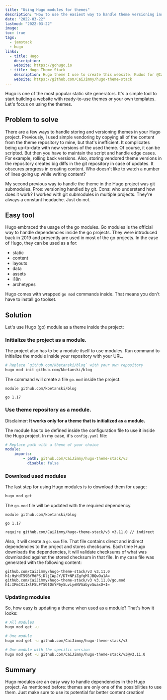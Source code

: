 ```yaml
---
title: "Using Hugo modules for themes"
description: "How to use the easiest way to handle theme versioning inside your Hugo website."
date: "2022-03-22"
lastmod: "2022-03-22"
image: 
toc: true
tags:
  - jamstack
  - hugo
links:
  - title: Hugo
    description: 
    website: https://gohugo.io 
  - title: Hugo Theme Stack
    description: Hugo theme I use to create this website. Kudos for @CaiJimmy!
    website: https://github.com/CaiJimmy/hugo-theme-stack
---
```


Hugo is one of the most popular static site generators. It's a simple tool to
start building a website with ready-to-use themes or your own templates. Let's
focus on using the themes.

## Problem to solve

There are a few ways to handle storing and versioning themes in your Hugo
project. Previously, I used simple vendoring by copying all of the content from
the theme repository to mine, but that's inefficient. It complicates being
up-to-date with new versions of the used theme. Of course, it can be scripted.
But then you have to maintain the script and handle edge cases. For example,
rolling back versions. Also, storing vendored theme versions in the repository
creates big diffs in the git repository in case of updates. It obscures progress
in creating content. Who doesn't like to watch a number of lines going up while
writing content?

My second previous way to handle the theme in the Hugo project was git
submodules. Pros: versioning handled by git. Cons: who understand how does it
work? I worked with git submodules in multiple projects. They're always a
constant headache. Just do not.

## Easy tool

Hugo embraced the usage of the go modules. Go modules is the official way to
handle dependencies inside the go projects. They were introduced back in 2019
and presently are used in most of the go projects. In the case of Hugo, they can
be used as a for:
- static
- content
- layouts
- data
- assets
- i18n
- archetypes

Hugo comes with wrapped `go mod` commands inside. That means you don't have to
install go toolset.

## Solution

Let's use Hugo (go) module as a theme inside the project:

### Initialize the project as a module.

The project also has to be a module itself to use modules. Run command to
initialize the module inside your repository with your URL.
```bash {linenos=false}
# Replace `github.com/kbetanski/blog` with your own repository
hugo mod init github.com/kbetanski/blog
```

The command will create a file `go.mod` inside the project.

```
module github.com/kbetanski/blog

go 1.17
```

### Use theme repository as a module.

Disclaimer: **It works only for a theme that is initialized as a module.**

The module has to be defined inside the configuration file to use it inside the
Hugo project. In my case, it's `config.yaml` file:

```yaml
# Replace path with a theme of your choice
module:
    imports:
        - path: github.com/CaiJimmy/hugo-theme-stack/v3
          disable: false
```

### Download used modules

The last step for using Hugo modules is to download them for usage:
```bash {linenos=false}
hugo mod get
```

The `go.mod` file will be updated with the required dependency.

```
module github.com/kbetanski/blog

go 1.17

require github.com/CaiJimmy/hugo-theme-stack/v3 v3.11.0 // indirect
```

Also, it will create a `go.sum` file. That file contains direct and indirect
dependencies to the project and stores checksums. Each time Hugo downloads the
dependencies, it will validate checksums of what was downloaded against the
stored checksum in that file. In my case file was generated with the following
content:

```
github.com/CaiJimmy/hugo-theme-stack/v3 v3.11.0 h1:HyHdT59BYMdPSjDljIWpJY/DT+NPiZgfqMlJBQwOa1A=
github.com/CaiJimmy/hugo-theme-stack/v3 v3.11.0/go.mod h1:IPmCXiIxlFSLFYS0tOmYP6ySLviyeNVSabyvSuaxD+I=
```

### Updating modules

So, how easy is updating a theme when used as a module? That's how it looks:

```bash {linenos=false}
# All modules
hugo mod get -u

# One module
hugo mod get -u github.com/CaiJimmy/hugo-theme-stack/v3

# One module with the specific version
hugo mod get -u github.com/CaiJimmy/hugo-theme-stack/v3@v3.11.0
```

## Summary

Hugo modules are an easy way to handle dependencies in the Hugo project. As
mentioned before: themes are only one of the possibilities to use them.
Just make sure to use its potential for better content creation!
